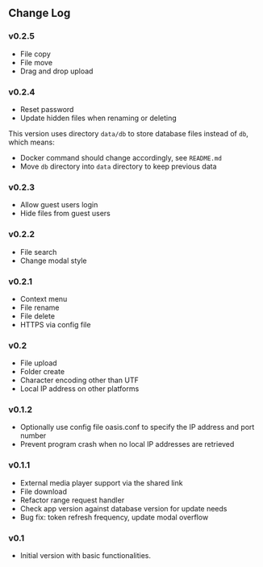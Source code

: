 ## Change Log

### v0.2.5

- File copy
- File move
- Drag and drop upload

### v0.2.4

- Reset password
- Update hidden files when renaming or deleting

This version uses directory `data/db` to store database files instead of `db`, which means:

- Docker command should change accordingly, see `README.md`
- Move `db` directory into `data` directory to keep previous data

### v0.2.3

- Allow guest users login
- Hide files from guest users

### v0.2.2

- File search
- Change modal style

### v0.2.1

- Context menu
- File rename
- File delete
- HTTPS via config file

### v0.2

- File upload
- Folder create
- Character encoding other than UTF
- Local IP address on other platforms

### v0.1.2

- Optionally use config file oasis.conf to specify the IP address and port number
- Prevent program crash when no local IP addresses are retrieved

### v0.1.1

- External media player support via the shared link
- File download
- Refactor range request handler
- Check app version against database version for update needs
- Bug fix: token refresh frequency, update modal overflow

### v0.1

- Initial version with basic functionalities.
